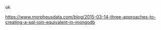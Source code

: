 ok


https://www.morpheusdata.com/blog/2015-03-14-three-approaches-to-creating-a-sql-join-equivalent-in-mongodb